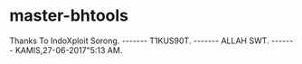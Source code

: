 # master-bhtools
Thanks To IndoXploit Sorong.
 -------  T1KUS90T.
 -------  ALLAH SWT.
 -------  KAMIS,27-06-2017"5:13 AM.

